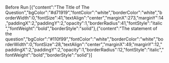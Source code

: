 Before Run
[{"content":"The Title of The Question","bgColor":"#d71919","fontColor":"white","borderColor":"white","borderWidth":0,"fontSize":41,"textAlign":"center","marginX":273,"marginY":14,"paddingX":2,"paddingY":2,"opacity":1,"borderRadius":41,"fontStyle":"italic","fontWeight":"bold","borderStyle":"solid"},{"content":"The statement of the question","bgColor":"#110f99","fontColor":"white","borderColor":"white","borderWidth":0,"fontSize":28,"textAlign":"center","marginX":49,"marginY":12,"paddingX":2,"paddingY":2,"opacity":1,"borderRadius":12,"fontStyle":"italic","fontWeight":"bold","borderStyle":"solid"}]

